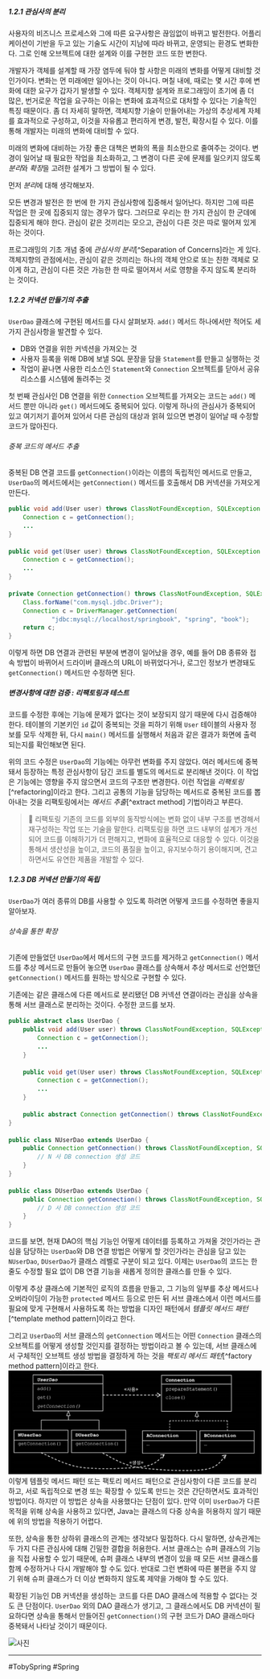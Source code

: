 ##### 1.2.1 관심사의 분리
사용자의 비즈니스 프로세스와 그에 따른 요구사항은 끊임없이 바뀌고 발전한다. 어플리케이션이 기반을 두고 있는 기술도 시간이 지남에 따라 바뀌고, 운영되는 환경도 변화한다. 그로 인해 오브젝트에 대한 설계와 이를 구현한 코드 또한 변한다.

개발자가 객체를 설계할 때 가장 염두에 둬야 할 사항은 미래의 변화를 어떻게 대비할 것인가이다. 변화는 먼 미래에만 일어나는 것이 아니다. 며칠 내에, 때로는 몇 시간 후에 변화에 대한 요구가 갑자기 발생할 수 있다. 객체지향 설계와 프로그래밍이 초기에 좀 더 많은, 번거로운 작업을 요구하는 이유는 변화에 효과적으로 대처할 수 있다는 기술적인 특징 때문이다. 좀 더 자세히 말하면, 객체지향 기술이 만들어내는 가상의 추상세계 자체를 효과적으로 구성하고, 이것을 자유롭고 편리하게 변경, 발전, 확장시킬 수 있다. 이를 통해 개발자는 미래의 변화에 대비할 수 있다.

미래의 변화에 대비하는 가장 좋은 대책은 변화의 폭을 최소한으로 줄여주는 것이다. 변경이 일어날 때 필요한 작업을 최소화하고, 그 변경이 다른 곳에 문제를 일으키지 않도록 *분리*와 *확장*을 고려한 설계가 그 방법이 될 수 있다.

먼저 *분리*에 대해 생각해보자.

모든 변경과 발전은 한 번에 한 가지 관심사항에 집중해서 일어난다. 하지만 그에 따른 작업은 한 곳에 집중되지 않는 경우가 많다. 그러므로 우리는 한 가지 관심이 한 군데에 집중되게 해야 한다. 관심이 같은 것끼리는 모으고, 관심이 다른 것은 따로 떨어져 있게 하는 것이다.

프로그래밍의 기초 개념 중에 *관심사의 분리*[^Separation of Concerns]라는 게 있다. 객체지향의 관점에서는, 관심이 같은 것끼리는 하나의 객체 안으로 또는 친한 객체로 모이게 하고, 관심이 다른 것은 가능한 한 따로 떨어져서 서로 영향을 주지 않도록 분리하는 것이다.

##### 1.2.2 커넥션 만들기의 추출
`UserDao` 클래스에 구현된 메서드를 다시 살펴보자. `add()` 메서드 하나에서만 적어도 세 가지 관심사항을 발견할 수 있다.
- DB와 연결을 위한 커넥션을 가져오는 것
- 사용자 등록을 위해 DB에 보낼 SQL 문장을 담을 `Statement`를 만들고 실행하는 것
- 작업이 끝나면 사용한 리소스인 `Statement`와 `Connection` 오브젝트를 닫아서 공유 리소스를 시스템에 돌려주는 것

첫 번째 관심사인 DB 연결을 위한 `Connection` 오브젝트를 가져오는 코드는 `add()` 메서드 뿐만 아니라 `get()` 메서드에도 중복되어 있다. 이렇게 하나의 관심사가 중복되어 있고 여기저기 흩어져 있어서 다른 관심의 대상과 얽혀 있으면 변경이 일어날 때 수정할 코드가 많아진다.
###### 중복 코드의 메서드 추출
중복된 DB 연결 코드를 `getConnection()`이라는 이름의 독립적인 메서드로 만들고, `UserDao`의 메서드에서는 `getConnection()` 메서드를 호출해서 DB 커넥션을 가져오게 만든다.
```java
public void add(User user) throws ClassNotFoundException, SQLException {
	Connection c = getConnection();
	...
}

public void get(User user) throws ClassNotFoundException, SQLException {
	Connection c = getConnection();
	...
}

private Connection getConnection() throws ClassNotFoundException, SQLException {
	Class.forName("com.mysql.jdbc.Driver");
	Connection c = DriverManager.getConnection(
			"jdbc:mysql://localhost/springbook", "spring", "book");
	return c;
}
```
이렇게 하면 DB 연결과 관련된 부분에 변경이 일어났을 경우, 예를 들어 DB 종류와 접속 방법이 바뀌어서 드라이버 클래스의 URL이 바뀌었다거나, 로그인 정보가 변경돼도 `getConnection()` 메서드만 수정하면 된다.

##### 변경사항에 대한 검증 : 리팩토링과 테스트
코드를 수정한 후에는 기능에 문제가 없다는 것이 보장되지 않기 때문에 다시 검증해야 한다. 테이블의 기본키인 `id` 값이 중복되는 것을 피하기 위해 `User` 테이블의 사용자 정보를 모두 삭제한 뒤, 다시 `main()` 메서드를 실행해서 처음과 같은 결과가 화면에 출력되는지를 확인해보면 된다.

위의 코드 수정은 `UserDao`의 기능에는 아무런 변화를 주지 않았다. 여러 메서드에 중복돼서 등장하는 특정 관심사항이 담긴 코드를 별도의 메서드로 분리해낸 것이다. 이 작업은 기능에는 영향을 주지 않으면서 코드의 구조만 변경한다. 이런 작업을 *리팩토링*[^refactoring]이라고 한다. 그리고 공통의 기능을 담당하는 메서드로 중복된 코드를 뽑아내는 것을 리팩토링에서는 *메서드 추출*[^extract method] 기법이라고 부른다.

> 📒 리팩토링
> 기존의 코드를 외부의 동작방식에는 변화 없이 내부 구조를 변경해서 재구성하는 작업 또는 기술을 말한다. 리팩토링을 하면 코드 내부의 설계가 개선되어 코드를 이해하기가 더 편해지고, 변화에 효율적으로 대응할 수 있다. 이것을 통해서 생산성을 높이고, 코드의 품질을 높이고, 유지보수하기 용이해지며, 견고하면서도 유연한 제품을 개발할 수 있다.
##### 1.2.3 DB 커넥션 만들기의 독립
`UserDao`가 여러 종류의 DB를 사용할 수 있도록 하려면 어떻게 코드를 수정하면 좋을지 알아보자. 
###### 상속을 통한 확장
기존에 만들었던 `UserDao`에서 메서드의 구현 코드를 제거하고 `getConnection()` 메서드를 추상 메서드로 만들어 놓으면 `UserDao` 클래스를 상속해서 추상 메서드로 선언했던 `getConnection()` 메서드를 원하는 방식으로 구현할 수 있다.

기존에는 같은 클래스에 다른 메서드로 분리됐던 DB 커넥션 연결이라는 관심을 상속을 통해 서브 클래스로 분리하는 것이다. 수정한 코드를 보자.
```java
public abstract class UserDao {
	public void add(User user) throws ClassNotFoundException, SQLException {
		Connection c = getConnection();
		...
	}
	
	public void get(User user) throws ClassNotFoundException, SQLException {
		Connection c = getConnection();
		...
	}

	public abstract Connection getConnection() throws ClassNotFoundException, SQLException;
}

public class NUserDao extends UserDao {
	public Connection getConnection() throws ClassNotFoundException, SQLException {
		// N 사 DB connection 생성 코드
	}
}

public class DUserDao extends UserDao {
	public Connection getConnection() throws ClassNotFoundException, SQLException {
		// D 사 DB connection 생성 코드
	}
}
```
코드를 보면, 현재 DAO의 핵심 기능인 어떻게 데이터를 등록하고 가져올 것인가라는 관심을 담당하는 `UserDao`와 DB 연결 방법은 어떻게 할 것인가라는 관심을 담고 있는 `NUserDao`, `DUserDao`가 클래스 레벨로 구분이 되고 있다. 이제는 `UserDao`의 코드는 한 줄도 수정할 필요 없이 DB 연결 기능을 새롭게 정의한 클래스를 만들 수 있다.

이렇게 추상 클래스에 기본적인 로직의 흐름을 만들고, 그 기능의 일부를 추상 메서드나 오버라이딩이 가능한 `protected` 메서드 등으로 만든 뒤 서브 클래스에서 이런 메서드를 필요에 맞게 구현해서 사용하도록 하는 방법을 디자인 패턴에서 *템플릿 메서드 패턴*[^template method pattern]이라고 한다. 

그리고 `UserDao`의 서브 클래스의 `getConnection` 메서드는 어떤 `Connection` 클래스의 오브젝트를 어떻게 생성할 것인지를 결정하는 방법이라고 볼 수 있는데, 서브 클래스에서 구체적인 오브젝트 생성 방법을 결정하게 하는 것을 *팩토리 메서드 패턴*[^factory method pattern]이라고 한다.
![](images/스크린샷%202024-04-01%20오전%203.36.07.png)
이렇게 템플릿 메서드 패턴 또는 팩토리 메서드 패턴으로 관심사항이 다른 코드를 분리하고, 서로 독립적으로 변경 또는 확장할 수 있도록 만드는 것은 간단하면서도 효과적인 방법이다. 하지만 이 방법은 상속을 사용했다는 단점이 있다. 만약 이미 `UserDao`가 다른 목적을 위해 상속을 사용하고 있다면, Java는 클래스의 다중 상속을 허용하지 않기 때문에 위의 방법을 적용하기 어렵다. 

또한, 상속을 통한 상하위 클래스의 관계는 생각보다 밀접하다. 다시 말하면, 상속관계는 두 가지 다른 관심사에 대해 긴밀한 결합을 허용한다. 서브 클래스는 슈퍼 클래스의 기능을 직접 사용할 수 있기 때문에, 슈퍼 클래스 내부의 변경이 있을 때 모든 서브 클래스를 함께 수정하거나 다시 개발해야 할 수도 있다. 반대로 그런 변화에 따른 불편을 주지 않기 위해 슈퍼 클래스가 더 이상 변화하지 않도록 제약을 가해야 할 수도 있다.

확장된 기능인 DB 커넥션을 생성하는 코드를 다른 DAO 클래스에 적용할 수 없다는 것도 큰 단점이다. `UserDao` 외의 DAO 클래스가 생기고, 그 클래스에서도 DB 커넥션이 필요하다면 상속을 통해서 만들어진 `getConnection()`의 구현 코드가 DAO 클래스마다 중복돼서 나타날 것이기 때문이다.


![사진](../images/스크린샷%202024-05-02%20오후%201.27.25.png)



------
#TobySpring #Spring 